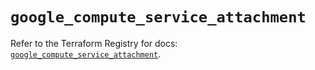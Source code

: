 # `google_compute_service_attachment`

Refer to the Terraform Registry for docs: [`google_compute_service_attachment`](https://registry.terraform.io/providers/hashicorp/google/6.20.0/docs/resources/compute_service_attachment).
